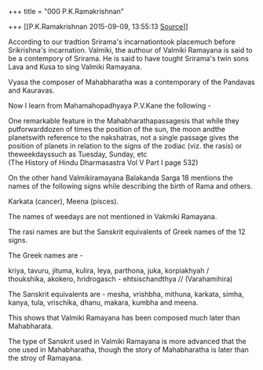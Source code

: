 +++
title = "000 P.K.Ramakrishnan"

+++
[[P.K.Ramakrishnan	2015-09-09, 13:55:13 [Source](https://groups.google.com/g/samskrita/c/qdGMitCCGQ0)]]



According to our tradtion Srirama's incarnationtook placemuch before Srikrishna's incarnation. Valmiki, the authour of Valmiki Ramayana is said to be a contempory of Srirama. He is said to have tought Srirama's twin sons Lava and Kusa to sing Valmiki Ramayana.  
  
Vyasa the composer of Mahabharatha was a contemporary of the Pandavas and Kauravas.  
  
Now I learn from Mahamahopadhyaya P.V.Kane the following -  
  
One remarkable feature in the Mahabharathapassagesis that while they putforwarddozen of times the position of the sun, the moon andthe planetswith reference to the nakshatras, not a single passage gives the position of planets in relation to the signs of the zodiac (viz. the rasis) or theweekdayssuch as Tuesday, Sunday, etc  
(The History of Hindu Dharmasastra Vol V Part I page 532)  
  
  
On the other hand Valmikiramayana Balakanda Sarga 18 mentions the names of the following signs while describing the birth of Rama and others.  
  
Karkata (cancer), Meena (pisces).  
  
The names of weedays are not mentioned in Vakmiki Ramayana.  
  
The rasi names are but the Sanskrit equivalents of Greek names of the 12 signs.  
  
The Greek names are -  
  
kriya, tavuru, jituma, kulira, leya, parthona, juka, korpiakhyah /  
thoukshika, akokero, hridrogasch - ehtsischandthya // (Varahamihira)  
  
The Sanskrit equivalents are - mesha, vrishbha, mithuna, karkata, simha,  
kanya, tula, vrischika, dhanu, makara, kumbha and meena.  
  
This shows that Valmiki Ramayana has been composed much later than Mahabharata.  
  
The type of Sanskrit used in Valmiki Ramayana is more advanced that the one used in Mahabharatha, though the story of Mahabharatha is later than the stroy of Ramayana.  
  

  

